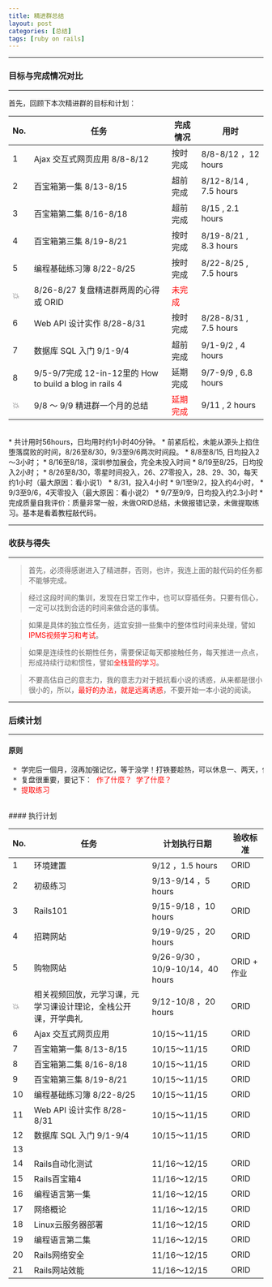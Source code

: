 ```yaml
---
title: 精进群总结
layout: post
categories: [总结]
tags: [ruby on rails]
---
```


--------
### 目标与完成情况对比
--------
首先，回顾下本次精进群的目标和计划：

No. | 任务 | 完成情况 | 用时
----|-----|---------|----
1 | Ajax 交互式网页应用 8/8-8/12  | 按时完成 | 8/8-8/12 ，12 hours
2 | 百宝箱第一集 8/13-8/15        | 超前完成 | 8/12-8/14 , 7.5 hours
3 | 百宝箱第二集 8/16-8/18        | 超前完成 | 8/15 , 2.1 hours
4 | 百宝箱第三集 8/19-8/21        | 按时完成 | 8/19-8/21 , 8.3 hours
5 | 编程基础练习簿 8/22-8/25       | 按时完成 | 8/22-8/25 , 7.5 hours
💥| 8/26-8/27 复盘精进群两周的心得或 ORID  | <font color="red">未完成</font> |
6 | Web API 设计实作 8/28-8/31    | 按时完成 | 8/28-8/31 , 7.5 hours
7 | 数据库 SQL 入门 9/1-9/4       | 超前完成 | 9/1-9/2 , 4 hours
8 | 9/5-9/7完成 12-in-12里的 How to build a blog in rails 4      | 延期完成 | 9/7-9/9 , 6.8 hours
💥| 9/8 ～ 9/9 精进群一个月的总结   | <font color="red">延期完成</font> | 9/11 , 2 hours

<br>
* 共计用时56hours，日均用时约1小时40分钟。
* 前紧后松，未能从源头上掐住堕落腐败的时间，8/26至8/30，9/3至9/6两次时间段。
 * 8/8至8/15, 日均投入2～3小时；
 * 8/16至8/18，深圳参加展会，完全未投入时间
 * 8/19至8/25，日均投入2小时；
 * 8/26至8/30，零星时间投入，26、27零投入，28、29、30，每天约1小时（最大原因：看小说1）
 * 8/31，投入4小时
 * 9/1至9/2，投入约4小时，
 * 9/3至9/6，4天零投入（最大原因：看小说2）
 * 9/7至9/9，日均投入约2.3小时
* 完成质量自我评价：质量非常一般，未做ORID总结，未做报错记录，未做提取练习。基本是看着教程敲代码。


--------
### 收获与得失
--------
> 首先，必须得感谢进入了精进群，否则，也许，我连上面的敲代码的任务都不能够完成。

> 经过这段时间的集训，发现在日常工作中，也可以穿插任务。只要有信心，一定可以找到合适的时间来做合适的事情。

> 如果是具体的独立性任务，适宜安排一些集中的整体性时间来处理，譬如<font color="red">IPMS视频学习和考试</font>。

> 如果是连续性的长期性任务，需要保证每天都接触任务，每天推进一点点，形成持续行动和惯性，譬如<font color="red">全栈营的学习</font>。

> 不要高估自己的意志力，我的意志力对于抵抗看小说的诱惑，从来都是很小很小的，所以，<font color="red">最好的办法，就是远离诱惑</font>，不要开始一本小说的阅读。


--------
### 后续计划
--------
#### 原则
<pre>
 * 学完后一個月，沒再加强记忆，等于没学！打铁要趁热，可以休息一、两天，但要尽快再开始。
 * 复盘很重要，要记下：<font color="red"> 作了什麼？ 学了什麼？</font>
 * <font color="red">提取练习</font>
</pre>

<br>
#### 执行计划

No. | 任务 | 计划执行日期 | 验收标准
----|-----|------------|----
1 | 环境建置  | 9/12 ，1.5 hours | ORID
2 | 初级练习  | 9/13-9/14 ，5 hours  | ORID
3 | Rails101 | 9/15-9/18 ，10 hours  | ORID
4 | 招聘网站  | 9/19-9/25 ，20 hours  | ORID
5 | 购物网站  | 9/26-9/30 ，10/9-10/14，40 hours  | ORID + 作业
💥 | 相关视频回放，元学习课，元学习课设计理论，全栈公开课，开学典礼  | 9/12-10/8 ，20 hours  | ORID
6 | Ajax 交互式网页应用 | 10/15～11/15 | ORID
7 | 百宝箱第一集 8/13-8/15        | 10/15～11/15 | ORID
8 | 百宝箱第二集 8/16-8/18        | 10/15～11/15 | ORID
9 | 百宝箱第三集 8/19-8/21        | 10/15～11/15 | ORID
10 | 编程基础练习簿 8/22-8/25       | 10/15～11/15 | ORID
11 | Web API 设计实作 8/28-8/31    | 10/15～11/15 | ORID
12 | 数据库 SQL 入门 9/1-9/4       | 10/15～11/15 | ORID
13 |
14 | Rails自动化测试   | 11/16～12/15 | ORID
15 | Rails百宝箱4      | 11/16～12/15 | ORID
16 | 编程语言第一集     | 11/16～12/15 | ORID
17 | 网络概论          | 11/16～12/15 | ORID
18 | Linux云服务器部署  | 11/16～12/15 | ORID
19 | 编程语言第二集     | 11/16～12/15 | ORID
20 | Rails网络安全     | 11/16～12/15 | ORID
21 | Rails网站效能     | 11/16～12/15 | ORID
